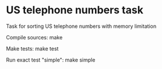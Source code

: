 US telephone numbers task
============

Task for sorting US telephone numbers with memory limitation

Compile sources:
make

Make tests:
make test

Run exact test "simple":
make simple
